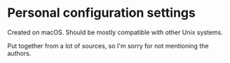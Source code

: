 # Personal configuration settings #
Created on macOS. Should be mostly compatible with other Unix systems. 

Put together from a lot of sources, so I'm sorry for not mentioning the authors.